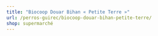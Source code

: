 ```yaml
---
title: "Biocoop Douar Bihan « Petite Terre »"
url: /perros-guirec/biocoop-douar-bihan-petite-terre/
shop: supermarché
---
```

